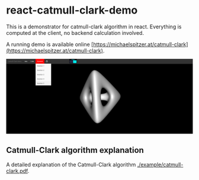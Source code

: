 # react-catmull-clark-demo
This is a demonstrator for catmull-clark algorithm in react. Everything is computed at the client, no backend calculation involved.

A running demo is available online [https://michaelspitzer.at/catmull-clark](https://michaelspitzer.at/catmull-clark).

[![Catmull Clark demo](./catmull-clark.png)](https://youtu.be/apI1ItDgoFE)

## Catmull-Clark algorithm explanation
A detailed explanation of the Catmull-Clark algorithm [./example/catmull-clark.pdf](./example/catmull-clark.pdf).
